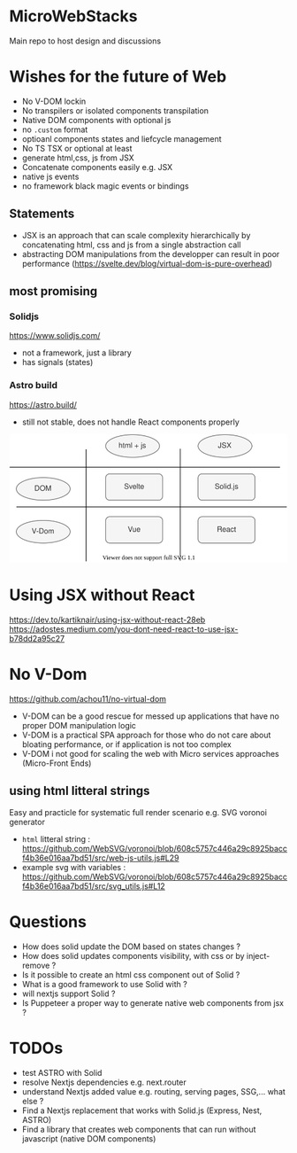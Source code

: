 # MicroWebStacks
Main repo to host design and discussions

# Wishes for the future of Web
* No V-DOM lockin
* No transpilers or isolated components transpilation
* Native DOM components with optional js
* no `.custom` format
* optioanl components states and liefcycle management
* No TS TSX or optional at least
* generate html,css, js from JSX
* Concatenate components easily e.g. JSX
* native js events
* no framework black magic events or bindings
## Statements
* JSX is an approach that can scale complexity hierarchically by concatenating html, css and js from a single abstraction call
* abstracting DOM manipulations from the developper can result in poor performance (https://svelte.dev/blog/virtual-dom-is-pure-overhead)


## most promising
### Solidjs
https://www.solidjs.com/
* not a framework, just a library
* has signals (states)
### Astro build
https://astro.build/
* still not stable, does not handle React components properly


![frameworks](./frameworks%20and%20dom.svg)
# Using JSX without React
https://dev.to/kartiknair/using-jsx-without-react-28eb
https://adostes.medium.com/you-dont-need-react-to-use-jsx-b78dd2a95c27

# No V-Dom
https://github.com/achou11/no-virtual-dom

* V-DOM can be a good rescue for messed up applications that have no proper DOM manipulation logic
* V-DOM is a practical SPA approach for those who do not care about bloating performance, or if application is not too complex
* V-DOM i not good for scaling the web with Micro services approaches (Micro-Front Ends)


## using html litteral strings
Easy and practicle for systematic full render scenario e.g. SVG voronoi generator
* `html` litteral string : https://github.com/WebSVG/voronoi/blob/608c5757c446a29c8925baccf4b36e016aa7bd51/src/web-js-utils.js#L29
* example svg with variables : https://github.com/WebSVG/voronoi/blob/608c5757c446a29c8925baccf4b36e016aa7bd51/src/svg_utils.js#L12

# Questions
* How does solid update the DOM based on states changes ?
* How does solid updates components visibility, with css or by inject-remove ?
* Is it possible to create an html css component out of Solid ?
* What is a good framework to use Solid with ?
* will nextjs support Solid ?
* Is Puppeteer a proper way to generate native web components from jsx ?

# TODOs
* test ASTRO with Solid
* resolve Nextjs dependencies e.g. next.router
* understand Nextjs added value e.g. routing, serving pages, SSG,... what else ?
* Find a Nextjs replacement that works with Solid.js (Express, Nest, ASTRO)
* Find a library that creates web components that can run without javascript (native DOM components)
